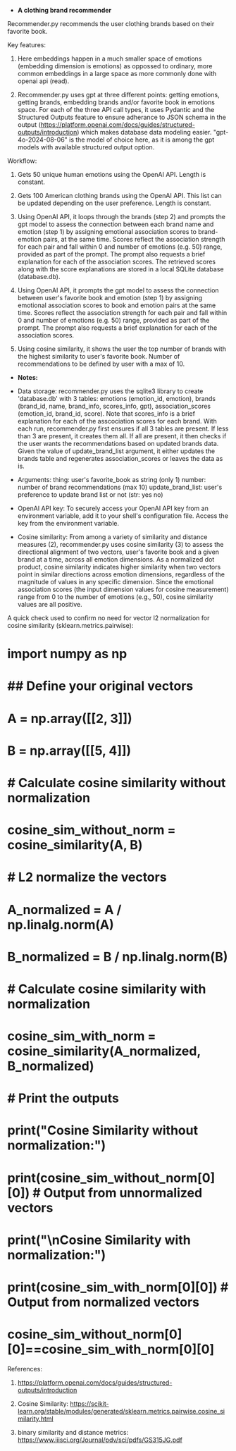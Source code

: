 * **A clothing brand recommender**


Recommender.py recommends the user clothing brands based on their favorite book. 

Key features:
1. Here embeddings happen in a much smaller space of emotions (embedding dimension is emotions) as oppossed to ordinary, more common embeddings in a large space as more commonly done with openai api (read).

2. Recommender.py uses gpt at three different points: getting emotions, getting brands, embedding brands and/or favorite book in emotions space. For each of the three API call types, it uses Pydantic and the Structured Outputs feature to ensure adherance to JSON schema in the output (https://platform.openai.com/docs/guides/structured-outputs/introduction) which makes database data modeling easier. "gpt-4o-2024-08-06" is the model of choice here, as it is among the gpt models with available structured output option. 

Workflow:
1. Gets 50 unique human emotions using the OpenAI API. Length is constant.
2. Gets 100 American clothing brands using the OpenAI API. This list can be updated depending on the user preference. Length is constant.
3. Using OpenAI API, it loops through the brands (step 2) and prompts the gpt model to assess the connection between each brand name and emotion (step 1) by assigning emotional association scores to brand-emotion pairs, at the same time. Scores reflect the association strength for each pair and fall within 0 and number of emotions (e.g. 50) range, provided as part of the prompt. The prompt also requests a brief explanation for each of the association scores. The retrieved scores along with the score explanations are stored in a local SQLite database (database.db).

4. Using OpenAI API, it prompts the gpt model to assess the connection between user's favorite book and emotion (step 1) by assigning emotional association scores to book and emotion pairs at the same time. Scores reflect the association strength for each pair and fall within 0 and number of emotions (e.g. 50) range, provided as part of the prompt. The prompt also requests a brief explanation for each of the association scores.

5. Using cosine similarity, it shows the user the top number of brands with the highest similarity to user's favorite book. Number of recommendations to be defined by user with a max of 10.


* **Notes:**

* Data storage: recommender.py uses the sqlite3 library to create 'database.db' with 3 tables: 
emotions (emotion_id, emotion), brands (brand_id, name, brand_info, scores_info, gpt), association_scores (emotion_id, brand_id, score). Note that scores_info is a brief explanation for each of the asscociation scores for each brand. With each run, recommender.py first ensures if all 3 tables are present. If less than 3 are present, it creates them all. If all are present, it then checks if the user wants the recommendations based on updated brands data. Given the value of update_brand_list argument, it either updates the brands table and regenerates association_scores or leaves the data as is. 

* Arguments:
thing: user's favorite_book as string (only 1) 
number: number of brand recommendations (max 10)
update_brand_list: user's preference to update brand list or not (str: yes no)

* OpenAI API key:
To securely access your OpenAI API key from an environment variable, add it to your shell's configuration file. Access the key from the environment variable.


* Cosine similarity: From among a variety of similarity and distance measures (2), recommender.py uses cosine similarity (3) to assess the directional alignment of two vectors, user's favorite book and a given brand at a time, across all emotion dimensions. As a normalized dot product, cosine similarity indicates higher similarity when two vectors point in similar directions across emotion dimensions, regardless of the magnitude of values in any specific dimension. Since the emotional association scores (the input dimension values for cosine measurement) range from 0 to the number of emotions (e.g., 50), cosine similarity values are all positive.

A quick check used to confirm no need for vector l2 normalization for cosine similarity (sklearn.metrics.pairwise):
# import numpy as np
# ## Define your original vectors
# A = np.array([[2, 3]])
# B = np.array([[5, 4]])

# # Calculate cosine similarity without normalization
# cosine_sim_without_norm = cosine_similarity(A, B)

# # L2 normalize the vectors
# A_normalized = A / np.linalg.norm(A)
# B_normalized = B / np.linalg.norm(B)

# # Calculate cosine similarity with normalization
# cosine_sim_with_norm = cosine_similarity(A_normalized, B_normalized)

# # Print the outputs
# print("Cosine Similarity without normalization:")
# print(cosine_sim_without_norm[0][0])  # Output from unnormalized vectors

# print("\nCosine Similarity with normalization:")
# print(cosine_sim_with_norm[0][0])      # Output from normalized vectors
# cosine_sim_without_norm[0][0]==cosine_sim_with_norm[0][0]


References:
1. https://platform.openai.com/docs/guides/structured-outputs/introduction
3. Cosine Similarity:
https://scikit-learn.org/stable/modules/generated/sklearn.metrics.pairwise.cosine_similarity.html

2. binary similarity and distance metrics:
https://www.iiisci.org/Journal/pdv/sci/pdfs/GS315JG.pdf